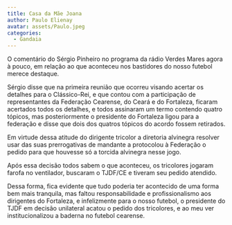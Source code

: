 ```yaml
---
title: Casa da Mãe Joana
author: Paulo Elienay
avatar: assets/Paulo.jpeg
categories:
  - Gandaia
---
```

O comentário do Sérgio Pinheiro no programa da rádio Verdes Mares agora à pouco, em relação ao que aconteceu nos bastidores do nosso futebol merece destaque.

Sérgio disse que na primeira reunião que ocorreu visando acertar os detalhes para o Clássico-Rei, e que contou com a participação de representantes da Federação Cearense, do Ceará e do Fortaleza, ficaram acertados todos os detalhes, e todos assinaram um termo contendo quatro tópicos, mas posteriormente o presidente do Fortaleza ligou para a federação e disse que dois dos quatros tópicos do acordo fossem retirados.

Em virtude dessa atitude do dirigente tricolor a diretoria alvinegra resolver usar das suas prerrogativas de mandante a protocolou à Federação o pedido para que houvesse só a torcida alvinegra nesse jogo.

Após essa decisão todos sabem o que aconteceu, os tricolores jogaram farofa no ventilador, buscaram o TJDF/CE e tiveram seu pedido atendido.

Dessa forma, fica evidente que tudo poderia ter acontecido de uma forma bem mais tranquila, mas faltou responsabilidade e profissionalismo aos dirigentes do Fortaleza, e infelizmente para o nosso futebol, o presidente do TJDF em decisão unilateral acatou o pedido dos tricolores, e ao meu ver institucionalizou a baderna no futebol cearense.
